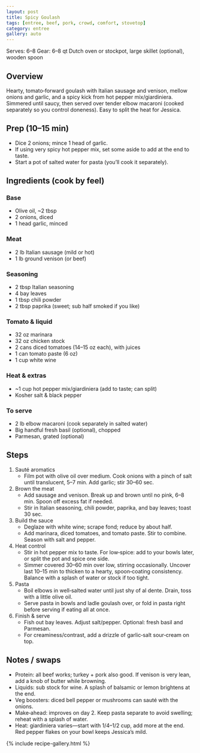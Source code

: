 ```yaml
---
layout: post
title: Spicy Goulash
tags: [entree, beef, pork, crowd, comfort, stovetop]
category: entree
gallery: auto
---
```

Serves: 6–8
Gear: 6–8 qt Dutch oven or stockpot, large skillet (optional), wooden spoon

## Overview
Hearty, tomato‑forward goulash with Italian sausage and venison, mellow onions and garlic, and a spicy kick from hot pepper mix/giardiniera. Simmered until saucy, then served over tender elbow macaroni (cooked separately so you control doneness). Easy to split the heat for Jessica.

## Prep (10–15 min)
- Dice 2 onions; mince 1 head of garlic.
- If using very spicy hot pepper mix, set some aside to add at the end to taste.
- Start a pot of salted water for pasta (you’ll cook it separately).

## Ingredients (cook by feel)
### Base
- Olive oil, ~2 tbsp
- 2 onions, diced
- 1 head garlic, minced

### Meat
- 2 lb Italian sausage (mild or hot)
- 1 lb ground venison (or beef)

### Seasoning
- 2 tbsp Italian seasoning
- 4 bay leaves
- 1 tbsp chili powder
- 2 tbsp paprika (sweet; sub half smoked if you like)

### Tomato & liquid
- 32 oz marinara
- 32 oz chicken stock
- 2 cans diced tomatoes (14–15 oz each), with juices
- 1 can tomato paste (6 oz)
- 1 cup white wine

### Heat & extras
- ~1 cup hot pepper mix/giardiniera (add to taste; can split)
- Kosher salt & black pepper

### To serve
- 2 lb elbow macaroni (cook separately in salted water)
- Big handful fresh basil (optional), chopped
- Parmesan, grated (optional)

## Steps
1. Sauté aromatics
   - Film pot with olive oil over medium. Cook onions with a pinch of salt until translucent, 5–7 min. Add garlic; stir 30–60 sec.
2. Brown the meat
   - Add sausage and venison. Break up and brown until no pink, 6–8 min. Spoon off excess fat if needed.
   - Stir in Italian seasoning, chili powder, paprika, and bay leaves; toast 30 sec.
3. Build the sauce
   - Deglaze with white wine; scrape fond; reduce by about half.
   - Add marinara, diced tomatoes, and tomato paste. Stir to combine. Season with salt and pepper.
4. Heat control
   - Stir in hot pepper mix to taste. For low‑spice: add to your bowls later, or split the pot and spice one side.
   - Simmer covered 30–60 min over low, stirring occasionally. Uncover last 10–15 min to thicken to a hearty, spoon‑coating consistency. Balance with a splash of water or stock if too tight.
5. Pasta
   - Boil elbows in well‑salted water until just shy of al dente. Drain, toss with a little olive oil.
   - Serve pasta in bowls and ladle goulash over, or fold in pasta right before serving if eating all at once.
6. Finish & serve
   - Fish out bay leaves. Adjust salt/pepper. Optional: fresh basil and Parmesan.
   - For creaminess/contrast, add a drizzle of garlic‑salt sour‑cream on top.

## Notes / swaps
- Protein: all beef works; turkey + pork also good. If venison is very lean, add a knob of butter while browning.
- Liquids: sub stock for wine. A splash of balsamic or lemon brightens at the end.
- Veg boosters: diced bell pepper or mushrooms can sauté with the onions.
- Make‑ahead: improves on day 2. Keep pasta separate to avoid swelling; reheat with a splash of water.
- Heat: giardiniera varies—start with 1/4–1/2 cup, add more at the end. Red pepper flakes on your bowl keeps Jessica’s mild.

{% include recipe-gallery.html %}
